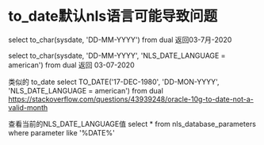 
# to_date默认nls语言可能导致问题
 
select to_char(sysdate, 'DD-MM-YYYY') from dual
返回03-7月-2020

select to_char(sysdate, 'DD-MM-YYYY', 'NLS_DATE_LANGUAGE = american') from dual
返回 03-07-2020
 
类似的 to_date
select TO_DATE('17-DEC-1980', 'DD-MON-YYYY', 'NLS_DATE_LANGUAGE = american') from dual
https://stackoverflow.com/questions/43939248/oracle-10g-to-date-not-a-valid-month

查看当前的NLS_DATE_LANGUAGE值
select * from nls_database_parameters where parameter like '%DATE%'


 